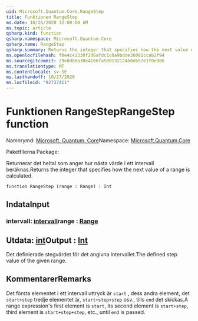 ```yaml
---
uid: Microsoft.Quantum.Core.RangeStep
title: Funktionen RangeStep
ms.date: 10/26/2020 12:00:00 AM
ms.topic: article
qsharp.kind: function
qsharp.namespace: Microsoft.Quantum.Core
qsharp.name: RangeStep
qsharp.summary: Returns the integer that specifies how the next value of a range is calculated.
ms.openlocfilehash: f8e4c42330f2d6afdc1c0a9bdde36081ccab2f94
ms.sourcegitcommit: 29e0d88a30e4166fa580132124b0eb57e1f0e986
ms.translationtype: MT
ms.contentlocale: sv-SE
ms.lasthandoff: 10/27/2020
ms.locfileid: "92727411"
---
```

# <a name="rangestep-function"></a><span data-ttu-id="86da5-102">Funktionen RangeStep</span><span class="sxs-lookup"><span data-stu-id="86da5-102">RangeStep function</span></span>

<span data-ttu-id="86da5-103">Namnrymd: [Microsoft. Quantum. Core](xref:Microsoft.Quantum.Core)</span><span class="sxs-lookup"><span data-stu-id="86da5-103">Namespace: [Microsoft.Quantum.Core](xref:Microsoft.Quantum.Core)</span></span>

<span data-ttu-id="86da5-104">Paketfilerna [](https://nuget.org/packages/)</span><span class="sxs-lookup"><span data-stu-id="86da5-104">Package: [](https://nuget.org/packages/)</span></span>


<span data-ttu-id="86da5-105">Returnerar det heltal som anger hur nästa värde i ett intervall beräknas.</span><span class="sxs-lookup"><span data-stu-id="86da5-105">Returns the integer that specifies how the next value of a range is calculated.</span></span>

```qsharp
function RangeStep (range : Range) : Int
```


## <a name="input"></a><span data-ttu-id="86da5-106">Indata</span><span class="sxs-lookup"><span data-stu-id="86da5-106">Input</span></span>

### <a name="range--range"></a><span data-ttu-id="86da5-107">intervall: [intervall](xref:microsoft.quantum.lang-ref.range)</span><span class="sxs-lookup"><span data-stu-id="86da5-107">range : [Range](xref:microsoft.quantum.lang-ref.range)</span></span>





## <a name="output--int"></a><span data-ttu-id="86da5-108">Utdata: [int](xref:microsoft.quantum.lang-ref.int)</span><span class="sxs-lookup"><span data-stu-id="86da5-108">Output : [Int](xref:microsoft.quantum.lang-ref.int)</span></span>

<span data-ttu-id="86da5-109">Det definierade stegvärdet för det angivna intervallet.</span><span class="sxs-lookup"><span data-stu-id="86da5-109">The defined step value of the given range.</span></span>

## <a name="remarks"></a><span data-ttu-id="86da5-110">Kommentarer</span><span class="sxs-lookup"><span data-stu-id="86da5-110">Remarks</span></span>

<span data-ttu-id="86da5-111">Det första elementet i ett intervall uttryck är `start` , dess andra element, det `start+step` tredje elementet är, `start+step+step` osv., tills `end` det skickas.</span><span class="sxs-lookup"><span data-stu-id="86da5-111">A range expression's first element is `start`, its second element is `start+step`, third element is `start+step+step`, etc., until `end` is passed.</span></span>
